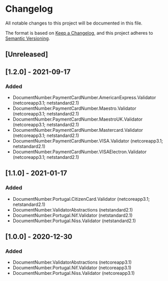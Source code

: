 # Changelog
All notable changes to this project will be documented in this file.

The format is based on [Keep a Changelog](https://keepachangelog.com/en/1.0.0/),
and this project adheres to [Semantic Versioning](https://semver.org/spec/v2.0.0.html).

## [Unreleased]
## [1.2.0] - 2021-09-17
### Added
- DocumentNumber.PaymentCardNumber.AmericanExpress.Validator (netcoreapp3.1; netstandard2.1)
- DocumentNumber.PaymentCardNumber.Maestro.Validator (netcoreapp3.1; netstandard2.1)
- DocumentNumber.PaymentCardNumber.MaestroUK.Validator (netcoreapp3.1; netstandard2.1)
- DocumentNumber.PaymentCardNumber.Mastercard.Validator (netcoreapp3.1; netstandard2.1)
- DocumentNumber.PaymentCardNumber.VISA.Validator (netcoreapp3.1; netstandard2.1)
- DocumentNumber.PaymentCardNumber.VISAElectron.Validator (netcoreapp3.1; netstandard2.1)

## [1.1.0] - 2021-01-17
### Added
- DocumentNumber.Portugal.CitizenCard.Validator (netcoreapp3.1; netstandard2.1)
- DocumentNumber.ValidatorAbstractions (netstandard2.1)
- DocumentNumber.Portugal.Nif.Validator (netstandard2.1)
- DocumentNumber.Portugal.Niss.Validator (netstandard2.1)
## [1.0.0] - 2020-12-30
### Added
- DocumentNumber.ValidatorAbstractions (netcoreapp3.1)
- DocumentNumber.Portugal.Nif.Validator (netcoreapp3.1)
- DocumentNumber.Portugal.Niss.Validator (netcoreapp3.1)
